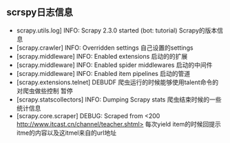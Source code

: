 ## scrspy日志信息



+ scrapy.utils.log] INFO: Scrapy 2.3.0 started (bot: tutorial)            Scrapy的版本信息
+ [scrapy.crawler] INFO: Overridden settings               自己设置的settings
+ [scrapy.middleware] INFO: Enabled extensions           启动的的扩展
+ [scrapy.middleware] INFO: Enabled spider middlewares            启动的中间件
+ [scrapy.middleware] INFO: Enabled item pipelines 		启动的管道
+ [scrapy.extensions.telnet] DEBUDF				 爬虫运行的时候能够使用talent命令的对爬虫做些控制 暂停
+ [scrapy.statscollectors] INFO: Dumping Scrapy stats         爬虫结束时候的一些统计信息
+ [scrapy.core.scraper] DEBUG: Scraped from <200 http://www.itcast.cn/channel/teacher.shtml> 
每次yield item的时候回提示itme的内容以及这itmel来自的url地址